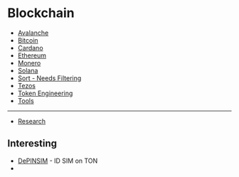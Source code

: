 # Blockchain

   - [Avalanche](/blockchain/avalanche/README.md)
   - [Bitcoin](/blockchain/bitcoin/README.md)
   - [Cardano](/blockchain/cardano/README.md)
   - [Ethereum](/blockchain/ethereum/README.md)
   - [Monero](/blockchain/monero/README.md)
   - [Solana](/blockchain/solana/README.md)
   - [Sort - Needs Filtering](/blockchain/sort/README.md)
   - [Tezos](/blockchain//tezos/README.md)
   - [Token Engineering](/blockchain/token_engineering/README.md)
   - [Tools](/blockchain/tools/README.md)

---
- [Research](https://github.com/st8tikratio/Usefulness/blob/main/blockchain/research/readme.md)

## Interesting
- [DePINSIM](https://docs.depinsim.com/) - ID SIM on TON
- 

